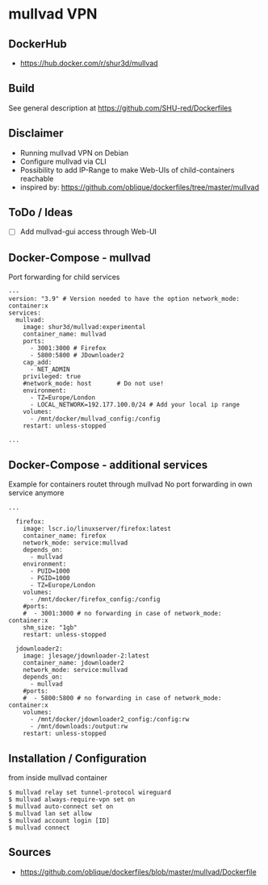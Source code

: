 # mullvad VPN

## DockerHub

- https://hub.docker.com/r/shur3d/mullvad

## Build

See general description at https://github.com/SHU-red/Dockerfiles

## Disclaimer

- Running mullvad VPN on Debian
- Configure mullvad via CLI
- Possibility to add IP-Range to make Web-UIs of child-containers reachable
- inspired by: https://github.com/oblique/dockerfiles/tree/master/mullvad

## ToDo / Ideas

- [ ] Add mullvad-gui access through Web-UI

## Docker-Compose - mullvad

Port forwarding for child services
```
---
version: "3.9" # Version needed to have the option network_mode: container:x
services:
  mullvad:
    image: shur3d/mullvad:experimental
    container_name: mullvad
    ports:
      - 3001:3000 # Firefox
      - 5800:5800 # JDownloader2
    cap_add:
      - NET_ADMIN               
    privileged: true
    #network_mode: host       # Do not use!
    environment:
      - TZ=Europe/London
      - LOCAL_NETWORK=192.177.100.0/24 # Add your local ip range
    volumes:
      - /mnt/docker/mullvad_config:/config
    restart: unless-stopped

...
```

## Docker-Compose - additional services

Example for containers routet through mullvad
No port forwarding in own service anymore
```
...

  firefox:
    image: lscr.io/linuxserver/firefox:latest
    container_name: firefox
    network_mode: service:mullvad
    depends_on:
      - mullvad
    environment:
      - PUID=1000
      - PGID=1000
      - TZ=Europe/London
    volumes:
      - /mnt/docker/firefox_config:/config
    #ports:
    #  - 3001:3000 # no forwarding in case of network_mode: container:x
    shm_size: "1gb"
    restart: unless-stopped
    
  jdownloader2:
    image: jlesage/jdownloader-2:latest
    container_name: jdownloader2
    network_mode: service:mullvad
    depends_on:
      - mullvad
    #ports:
    #  - 5800:5800 # no forwarding in case of network_mode: container:x
    volumes:
      - /mnt/docker/jdownloader2_config:/config:rw
      - /mnt/downloads:/output:rw
    restart: unless-stopped
```

## Installation / Configuration

from inside mullvad container
```
$ mullvad relay set tunnel-protocol wireguard
$ mullvad always-require-vpn set on
$ mullvad auto-connect set on
$ mullvad lan set allow
$ mullvad account login [ID]
$ mullvad connect
```

## Sources

- https://github.com/oblique/dockerfiles/blob/master/mullvad/Dockerfile
